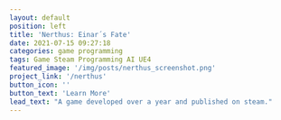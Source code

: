 ```yaml
---
layout: default
position: left
title: 'Nerthus: Einar´s Fate'
date: 2021-07-15 09:27:18
categories: game programming
tags: Game Steam Programming AI UE4
featured_image: '/img/posts/nerthus_screenshot.png'
project_link: '/nerthus'
button_icon: ''
button_text: 'Learn More'
lead_text: "A game developed over a year and published on steam."
---
```

